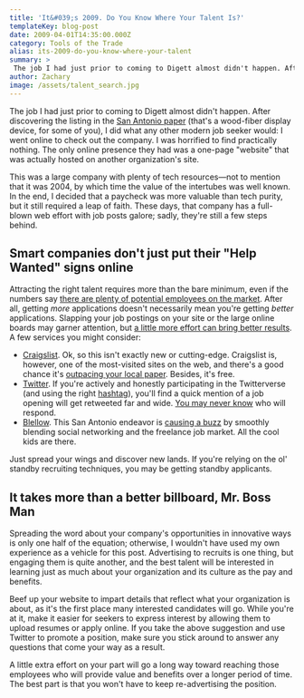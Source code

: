 ```yaml
---
title: 'It&#039;s 2009. Do You Know Where Your Talent Is?'
templateKey: blog-post
date: 2009-04-01T14:35:00.000Z
category: Tools of the Trade
alias: its-2009-do-you-know-where-your-talent
summary: > 
 The job I had just prior to coming to Digett almost didn't happen. After discovering the listing in the San Antonio paper (that's a wood-fiber display device, for some of you), I did what any other modern job seeker would: I went online to check out the company. I was horrified to find practically nothing.
author: Zachary
image: /assets/talent_search.jpg
---
```


The job I had just prior to coming to Digett almost didn't happen. After discovering the listing in the [San Antonio paper](http://www.mysa.com) (that's a wood-fiber display device, for some of you), I did what any other modern job seeker would: I went online to check out the company. I was horrified to find practically nothing. The only online presence they had was a one-page "website" that was actually hosted on another organization's site.

This was a large company with plenty of tech resources—not to mention that it was 2004, by which time the value of the intertubes was well known. In the end, I decided that a paycheck was more valuable than tech purity, but it still required a leap of faith. These days, that company has a full-blown web effort with job posts galore; sadly, they're still a few steps behind.

Smart companies don't just put their "Help Wanted" signs online
---------------------------------------------------------------

Attracting the right talent requires more than the bare minimum, even if the numbers say [there are plenty of potential employees on the market](http://blogs.wsj.com/economics/2009/03/27/february-unemployment-rates-by-state/). After all, getting _more_ applications doesn't necessarily mean you're getting _better_ applications. Slapping your job postings on your site or the large online boards may garner attention, but [a little more effort can bring better results](http://www.entrepreneur.com/magazine/entrepreneur/2009/february/199672.html). A few services you might consider:

*   [Craigslist](http://www.craigslist.org). Ok, so this isn't exactly new or cutting-edge. Craigslist is, however, one of the most-visited sites on the web, and there's a good chance it's [outpacing your local paper](http://www.stateofthenewsmedia.com/2009/narrative_newspapers_audience.php). Besides, it's free.
*   [Twitter](http://www.twitter.com). If you're actively and honestly participating in the Twitterverse (and using the right [hashtag](http://hashtags.org/tag/jobs)), you'll find a quick mention of a job opening will get retweeted far and wide. [You may never know](http://twitter.com/mchammer) who will respond.
*   [Blellow](http://www.blellow.com). This San Antonio endeavor is [causing a buzz](http://sanantonio.bizjournals.com/sanantonio/stories/2009/03/23/daily27.html) by smoothly blending social networking and the freelance job market. All the cool kids are there.

Just spread your wings and discover new lands. If you're relying on the ol' standby recruiting techniques, you may be getting standby applicants.

It takes more than a better billboard, Mr. Boss Man
---------------------------------------------------

Spreading the word about your company's opportunities in innovative ways is only one half of the equation; otherwise, I wouldn't have used my own experience as a vehicle for this post. Advertising to recruits is one thing, but engaging them is quite another, and the best talent will be interested in learning just as much about your organization and its culture as the pay and benefits.

Beef up your website to impart details that reflect what your organization is about, as it's the first place many interested candidates will go. While you're at it, make it easier for seekers to express interest by allowing them to upload resumes or apply online. If you take the above suggestion and use Twitter to promote a position, make sure you stick around to answer any questions that come your way as a result.

A little extra effort on your part will go a long way toward reaching those employees who will provide value and benefits over a longer period of time. The best part is that you won't have to keep re-advertising the position.